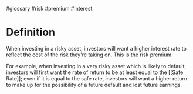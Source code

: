 #glossary #risk #premium #interest 
# Definition
When investing in a risky asset, investors will want a higher interest rate to reflect the cost of the risk they're taking on. This is the risk premium.

For example, when investing in a very risky asset which is likely to default, investors will first want the rate of return to be at least equal to the [[Safe Rate]]; even if it is equal to the safe rate, investors will want a higher return to make up for the possibility of a future default and lost future earnings.